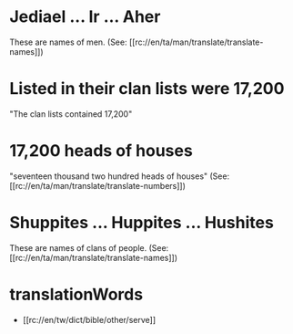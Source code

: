 # Jediael ... Ir ... Aher

These are names of men. (See: [[rc://en/ta/man/translate/translate-names]])

# Listed in their clan lists were 17,200

"The clan lists contained 17,200"

# 17,200 heads of houses

"seventeen thousand two hundred heads of houses" (See: [[rc://en/ta/man/translate/translate-numbers]])

# Shuppites ... Huppites ... Hushites

These are names of clans of people. (See: [[rc://en/ta/man/translate/translate-names]])

# translationWords

* [[rc://en/tw/dict/bible/other/serve]]